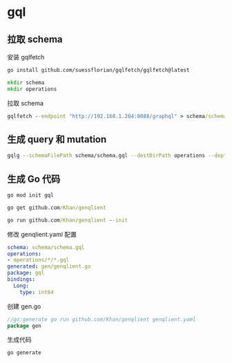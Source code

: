 # gql

## 拉取 schema

安装 gqlfetch

```sh
go install github.com/suessflorian/gqlfetch/gqlfetch@latest
```

```cmd
mkdir schema
mkdir operations
```

拉取 schema

```cmd
gqlfetch --endpoint "http://192.168.1.204:8088/graphql" > schema/schema.gql
```

## 生成 query 和 mutation

```sh
gqlg --schemaFilePath schema/schema.gql --destDirPath operations --depthLimit 5
```

## 生成 Go 代码

```cmd
go mod init gql

go get github.com/Khan/genqlient

go run github.com/Khan/genqlient --init
```

修改 genqlient.yaml 配置

```yaml
schema: schema/schema.gql
operations:
- operations/*/*.gql
generated: gen/genqlient.go
package: gql
bindings:
  Long: 
    type: int64
```

创建 gen.go

```go
//go:generate go run github.com/Khan/genqlient genqlient.yaml
package gen
```

生成代码

```cmd
go generate
```

